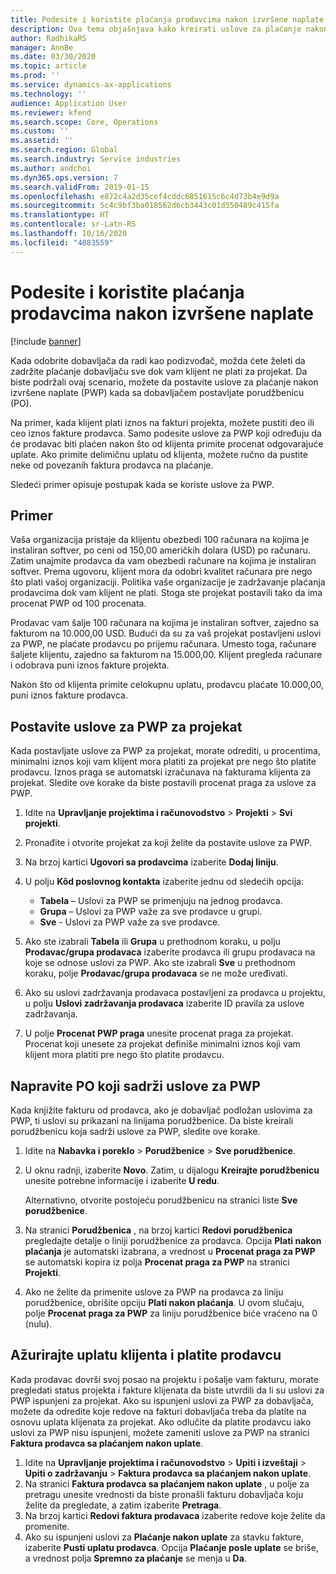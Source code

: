 ```yaml
---
title: Podesite i koristite plaćanja prodavcima nakon izvršene naplate
description: Ova tema objašnjava kako kreirati uslove za plaćanje nakon izvršene naplate (PWP) tako da možete puštati delimične uplate dobavljača na osnovu plaćanja klijenata.
author: RadhikaRS
manager: AnnBe
ms.date: 03/30/2020
ms.topic: article
ms.prod: ''
ms.service: dynamics-ax-applications
ms.technology: ''
audience: Application User
ms.reviewer: kfend
ms.search.scope: Core, Operations
ms.custom: ''
ms.assetid: ''
ms.search.region: Global
ms.search.industry: Service industries
ms.author: andchoi
ms.dyn365.ops.version: 7
ms.search.validFrom: 2019-01-15
ms.openlocfilehash: e872c4a2d35cef4cddc6851615c6c4d73b4e9d9a
ms.sourcegitcommit: 5c4c9bf3ba018562d6cb3443c01d550489c415fa
ms.translationtype: HT
ms.contentlocale: sr-Latn-RS
ms.lasthandoff: 10/16/2020
ms.locfileid: "4083559"
---
```

# <a name="set-up-and-use-pay-when-paid-vendor-payments"></a>Podesite i koristite plaćanja prodavcima nakon izvršene naplate

[!include [banner](../includes/banner.md)]

Kada odobrite dobavljača da radi kao podizvođač, možda ćete želeti da zadržite plaćanje dobavljaču sve dok vam klijent ne plati za projekat. Da biste podržali ovaj scenario, možete da postavite uslove za plaćanje nakon izvršene naplate (PWP) kada sa dobavljačem postavljate porudžbenicu (PO).

Na primer, kada klijent plati iznos na fakturi projekta, možete pustiti deo ili ceo iznos fakture prodavca. Samo podesite uslove za PWP koji određuju da će prodavac biti plaćen nakon što od klijenta primite procenat odgovarajuće uplate. Ako primite delimičnu uplatu od klijenta, možete ručno da pustite neke od povezanih faktura prodavca na plaćanje.

Sledeći primer opisuje postupak kada se koriste uslove za PWP.

## <a name="example"></a>Primer

Vaša organizacija pristaje da klijentu obezbedi 100 računara na kojima je instaliran softver, po ceni od 150,00 američkih dolara (USD) po računaru. Zatim unajmite prodavca da vam obezbedi računare na kojima je instaliran softver. Prema ugovoru, klijent mora da odobri kvalitet računara pre nego što plati vašoj organizaciji. Politika vaše organizacije je zadržavanje plaćanja prodavcima dok vam klijent ne plati. Stoga ste projekat postavili tako da ima procenat PWP od 100 procenata.

Prodavac vam šalje 100 računara na kojima je instaliran softver, zajedno sa fakturom na 10.000,00 USD. Budući da su za vaš projekat postavljeni uslovi za PWP, ne plaćate prodavcu po prijemu računara. Umesto toga, računare šaljete klijentu, zajedno sa fakturom na 15.000,00. Klijent pregleda računare i odobrava puni iznos fakture projekta.

Nakon što od klijenta primite celokupnu uplatu, prodavcu plaćate 10.000,00, puni iznos fakture prodavca.

## <a name="set-up-pwp-terms-for-a-project"></a>Postavite uslove za PWP za projekat

Kada postavljate uslove za PWP za projekat, morate odrediti, u procentima, minimalni iznos koji vam klijent mora platiti za projekat pre nego što platite prodavcu. Iznos praga se automatski izračunava na fakturama klijenta za projekat. Sledite ove korake da biste postavili procenat praga za uslove za PWP.

1. Idite na **Upravljanje projektima i računovodstvo** \> **Projekti** \> **Svi projekti**.
2. Pronađite i otvorite projekat za koji želite da postavite uslove za PWP.
3. Na brzoj kartici **Ugovori sa prodavcima** izaberite **Dodaj liniju**.
3. U polju **Kôd poslovnog kontakta** izaberite jednu od sledećih opcija:

    - **Tabela** – Uslovi za PWP se primenjuju na jednog prodavca.
    - **Grupa** – Uslovi za PWP važe za sve prodavce u grupi.
    - **Sve** - Uslovi za PWP važe za sve prodavce.

4. Ako ste izabrali **Tabela** ili **Grupa** u prethodnom koraku, u polju **Prodavac/grupa prodavaca** izaberite prodavca ili grupu prodavaca na koje se odnose uslovi za PWP. Ako ste izabrali **Sve** u prethodnom koraku, polje **Prodavac/grupa prodavaca** se ne može uređivati.
5. Ako su uslovi zadržavanja prodavaca postavljeni za prodavca u projektu, u polju **Uslovi zadržavanja prodavaca** izaberite ID pravila za uslove zadržavanja.
6. U polje **Procenat PWP praga** unesite procenat praga za projekat. Procenat koji unesete za projekat definiše minimalni iznos koji vam klijent mora platiti pre nego što platite prodavcu.

## <a name="create-a-po-that-has-pwp-terms"></a>Napravite PO koji sadrži uslove za PWP

Kada knjižite fakturu od prodavca, ako je dobavljač podložan uslovima za PWP, ti uslovi su prikazani na linijama porudžbenice. Da biste kreirali porudžbenicu koja sadrži uslove za PWP, sledite ove korake.

1. Idite na **Nabavka i poreklo** \> **Porudžbenice** \> **Sve porudžbenice**.
2. U oknu radnji, izaberite **Novo**. Zatim, u dijalogu **Kreirajte porudžbenicu** unesite potrebne informacije i izaberite **U redu**.

    Alternativno, otvorite postojeću porudžbenicu na stranici liste **Sve porudžbenice**.

4. Na stranici **Porudžbenica** , na brzoj kartici **Redovi porudžbenica** pregledajte detalje o liniji porudžbenice za prodavca. Opcija **Plati nakon plaćanja** je automatski izabrana, a vrednost u **Procenat praga za PWP** se automatski kopira iz polja **Procenat praga za PWP** na stranici **Projekti**.
6. Ako ne želite da primenite uslove za PWP na prodavca za liniju porudžbenice, obrišite opciju **Plati nakon plaćanja**. U ovom slučaju, polje **Procenat praga za PWP** za liniju porudžbenice biće vraćeno na 0 (nulu).

## <a name="update-a-customer-payment-and-pay-the-vendor"></a>Ažurirajte uplatu klijenta i platite prodavcu

Kada prodavac dovrši svoj posao na projektu i pošalje vam fakturu, morate pregledati status projekta i fakture klijenata da biste utvrdili da li su uslovi za PWP ispunjeni za projekat. Ako su ispunjeni uslovi za PWP za dobavljača, možete da odredite koje redove na fakturi dobavljača treba da platite na osnovu uplata klijenata za projekat. Ako odlučite da platite prodavcu iako uslovi za PWP nisu ispunjeni, možete zameniti uslove za PWP na stranici **Faktura prodavca sa plaćanjem nakon uplate**.

1. Idite na **Upravljanje projektima i računovodstvo** \> **Upiti i izveštaji** \> **Upiti o zadržavanju** \> **Faktura prodavca sa plaćanjem nakon uplate**.
2. Na stranici **Faktura prodavca sa plaćanjem nakon uplate** , u polje za pretragu unesite vrednosti da biste pronašli fakturu dobavljača koju želite da pregledate, a zatim izaberite **Pretraga**.
3. Na brzoj kartici **Redovi faktura prodavaca** izaberite redove koje želite da promenite.
4. Ako su ispunjeni uslovi za **Plaćanje nakon uplate** za stavku fakture, izaberite **Pusti uplatu prodavca**. Opcija **Plaćanje posle uplate** se briše, a vrednost polja **Spremno za plaćanje** se menja u **Da**.
